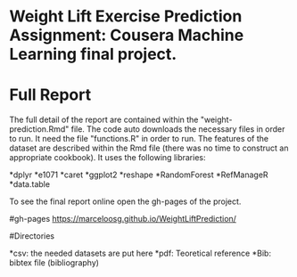 # Weight Lift Exercise Prediction Assignment: Cousera Machine Learning final project.

# Full Report
The full detail of the report are contained within the  "weight-prediction.Rmd" file.
The code auto downloads the necessary files in order to run. It need the file "functions.R" in order to run.
The features of the dataset are described within the Rmd file (there was no time to construct an appropriate cookbook).
It uses the following libraries:

*dplyr
*e1071
*caret
*ggplot2
*reshape
*RandomForest
*RefManageR
*data.table

To see the final report online open the gh-pages of the project.

#gh-pages
https://marceloosg.github.io/WeightLiftPrediction/

#Directories

*csv: the needed datasets are put here
*pdf: Teoretical reference 
*Bib: bibtex file (bibliography)

